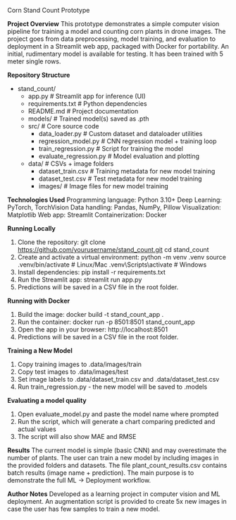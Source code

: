 Corn Stand Count Prototype

**Project Overview**
This prototype demonstrates a simple computer vision pipeline for training a model and counting corn plants in drone images.
The project goes from data preprocessing, model training, and evaluation to deployment in a Streamlit web app, packaged with Docker for portability.
An initial, rudimentary model is available for testing. It has been trained with 5 meter single rows.

**Repository Structure**
* stand_count/
  * app.py # Streamlit app for inference (UI)
  * requirements.txt # Python dependencies
  * README.md # Project documentation
  * models/ # Trained model(s) saved as .pth
  * src/ # Core source code
    * data_loader.py # Custom dataset and dataloader utilities
    * regression_model.py # CNN regression model + training loop
    * train_regression.py # Script for training the model
    * evaluate_regression.py # Model evaluation and plotting
  * data/ # CSVs + image folders
    * dataset_train.csv # Training metadata for new model training
    * dataset_test.csv # Test metadata for new model training
    * images/ # Image files for new model training

**Technologies Used**
Programming language: Python 3.10+
Deep Learning: PyTorch, TorchVision
Data handling: Pandas, NumPy, Pillow
Visualization: Matplotlib
Web app: Streamlit
Containerization: Docker

**Running Locally**
1. Clone the repository:
git clone https://github.com/yourusername/stand_count.git
cd stand_count
3. Create and activate a virtual environment:
python -m venv .venv
source .venv/bin/activate   # Linux/Mac
.venv\Scripts\activate      # Windows
4. Install dependencies:
pip install -r requirements.txt
5. Run the Streamlit app:
streamlit run app.py
6. Predictions will be saved in a CSV file in the root folder.

**Running with Docker**
1. Build the image:
docker build -t stand_count_app .
2. Run the container:
docker run -p 8501:8501 stand_count_app
3. Open the app in your browser:
http://localhost:8501
4. Predictions will be saved in a CSV file in the root folder.

**Training a New Model**
1. Copy training images to .data/images/train
2. Copy test images to .data/images/test
3. Set image labels to .data/dataset_train.csv and .data/dataset_test.csv
4. Run train_regression.py - the new model will be saved to .models

**Evaluating a model quality**
1. Open evaluate_model.py and paste the model name where prompted
2. Run the script, which will generate a chart comparing predicted and actual values
3. The script will also show MAE and RMSE

**Results**
The current model is simple (basic CNN) and may overestimate the number of plants.
The user can train a new model by including images in the provided folders and datasets.
The file plant_count_results.csv contains batch results (image name + prediction).
The main purpose is to demonstrate the full ML → Deployment workflow.

**Author Notes**
Developed as a learning project in computer vision and ML deployment.
An augmentation script is provided to create 5x new images in case the user has few samples to train a new model.




